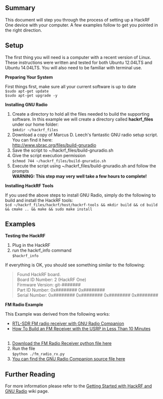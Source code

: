 ## Summary
This document will step you through the process of setting up a HackRF One device with your computer.  A few examples follow to get you pointed in the right direction.

## Setup
The first thing you will need is a computer with a recent version of Linux.  These instructions were written and tested for both Ubuntu 12.04LTS and Ubuntu 14.04LTS.  You will also need to be familiar with terminal use.

**Preparing Your System**

First things first, make sure all your current software is up to date<br>
`$sudo apt-get update`<br>
`$sudo apt-get upgrade -y`

**Installing GNU Radio**

1. Create a directory to hold all the files needed to build the supporting software. In this example we will create a directory called **hackrf_files** under our home folder:<br>
`$mkdir ~/hackrf_files`
2. Download a copy of Marcus D. Leech's fantastic GNU radio setup script.  You can find it here:<br> http://www.sbrac.org/files/build-gnuradio
3. Save the script to ~/hackrf_files/build-gnuradio.sh
4. Give the script execution permission<br>
`$chmod 744 ~/hackrf_files/build-gnuradio.sh`
5. Execute the script using ~/hackrf_files/build-gnuradio.sh and follow the prompts<br>**WARNING: This step may very well take a few hours to complete!**

**Installing HackRF Tools**

If you used the above steps to install GNU Radio, simply do the following to build and install the HackRF tools:<br>
`$cd ~/hackrf_files/hackrf/host/hackrf-tools && mkdir build && cd build && cmake .. && make && sudo make install`

## Examples
**Testing the HackRF**

1. Plug in the HackRF
2. run the hackrf_info command<br>
`$hackrf_info`

If everything is OK, you should see something similar to the following:

> Found HackRF board.<br>
> Board ID Number: 2 (HackRF One)<br>
> Firmware Version: git-#######<br>
> Part ID Number: 0x######## 0x########<br>
> Serial Number: 0x######## 0x######## 0x######## 0x########<br>

**FM Radio Example**

This Example was derived from the following works:
* [RTL-SDR FM radio receiver with GNU Radio Companion](http://www.instructables.com/id/RTL-SDR-FM-radio-receiver-with-GNU-Radio-Companion/) 
* [How To Build an FM Receiver with the USRP in Less Than 10 Minutes](https://www.youtube.com/watch?v=KWeY2yqwVA0)
<br><br>

1. [Download the FM Radio Receiver python file here](https://raw.githubusercontent.com/rrobotics/hackrf-tests/master/fm_radio/fm_radio_rx.py)
2. Run the file <br>
`$python ./fm_radio_rx.py`
3. [You can find the GNU Radio Companion source file here](https://raw.githubusercontent.com/rrobotics/hackrf-tests/master/fm_radio/fm_radio_rx.grc)

## Further Reading
For more information please refer to the [Getting Started with HackRF and GNU Radio](https://github.com/mossmann/hackrf/wiki/Getting-Started-with-HackRF-and-GNU-Radio) wiki page.

